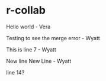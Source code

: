 # r-collab

Hello world - Vera

Testing to see the merge error - Wyatt

This is line 7 - Wyatt

New line
New Line - Wyatt



line 14?